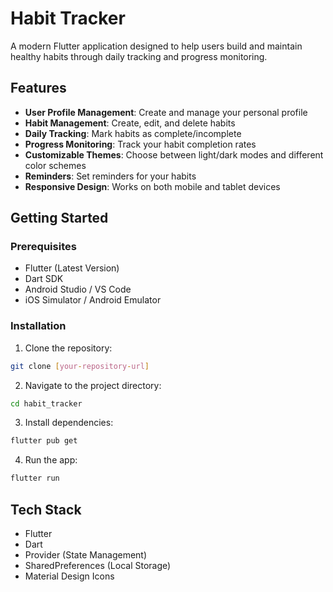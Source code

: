 # Habit Tracker

A modern Flutter application designed to help users build and maintain healthy habits through daily tracking and progress monitoring.

## Features

- **User Profile Management**: Create and manage your personal profile
- **Habit Management**: Create, edit, and delete habits
- **Daily Tracking**: Mark habits as complete/incomplete
- **Progress Monitoring**: Track your habit completion rates
- **Customizable Themes**: Choose between light/dark modes and different color schemes
- **Reminders**: Set reminders for your habits
- **Responsive Design**: Works on both mobile and tablet devices

## Getting Started

### Prerequisites

- Flutter (Latest Version)
- Dart SDK
- Android Studio / VS Code
- iOS Simulator / Android Emulator

### Installation

1. Clone the repository:
```bash
git clone [your-repository-url]
```

2. Navigate to the project directory:
```bash
cd habit_tracker
```

3. Install dependencies:
```bash
flutter pub get
```

4. Run the app:
```bash
flutter run
```

## Tech Stack

- Flutter
- Dart
- Provider (State Management)
- SharedPreferences (Local Storage)
- Material Design Icons


```
